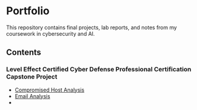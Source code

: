 # Portfolio

This repository contains final projects, lab reports, and notes from my coursework in cybersecurity and AI. 

## Contents

### Level Effect Certified Cyber Defense Professional Certification Capstone Project
- [Compromised Host Analysis](./Compromised-Host-Analysis.pdf)
- [Email Analysis](./Email-Ananlysis.pdf)
- 
